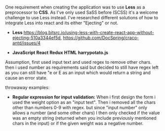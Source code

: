One requirement when creating the application was to use **Less** as a preprocessor to **CSS**.
As I've only used SaSS before (SCSS) it's a welcome challenge to use Less instead.
I've researched different solutions of how to integrate Less into react and its either "Ejecting" or not.

- **Less** https://blog.bitsrc.io/using-less-with-create-react-app-without-ejecting-510a3344ef5d, https://github.com/DocSpring/craco-antd/issues/4

- **JavaScript**
  **React**
  **Redux**
  **HTML**
  **harrypotato.js**

Assumption, first used input text and used regex to remove other chars. then i used number as requirements said but decided to still have regex left as you can still have "e or E as an input which would return a string and cause an error state.

throwaway examples:

- **Regular expression for input validation:**
  When i first design the form i used the weight option as an "input text". Then i removed all the chars other than numbers 0-9 with regex.
  but since "input number" only allows a number (and some other chars) I then only checked if the value was an empty string (returned when you include previously mentioned chars in the input) or if the given weight was a negative number.
